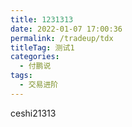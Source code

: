 ```yaml
---
title: 1231313
date: 2022-01-07 17:00:36
permalink: /tradeup/tdx
titleTag: 测试1
categories: 
  - 付鹏说
tags: 
  - 交易进阶
---
```


ceshi21313